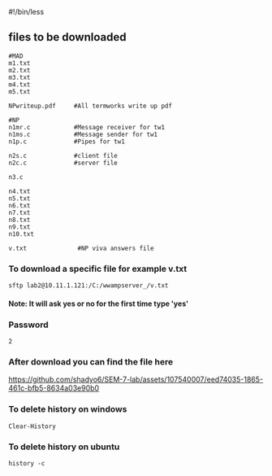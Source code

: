 #!/bin/less

## files to be downloaded

```
#MAD
m1.txt
m2.txt
m3.txt
m4.txt
m5.txt

NPwriteup.pdf     #All termworks write up pdf

#NP
n1mr.c            #Message receiver for tw1
n1ms.c            #Message sender for tw1
n1p.c             #Pipes for tw1

n2s.c             #client file
n2c.c             #server file

n3.c

n4.txt
n5.txt
n6.txt
n7.txt
n8.txt
n9.txt
n10.txt

v.txt              #NP viva answers file

```

### To download a specific file for example v.txt

```
sftp lab2@10.11.1.121:/C:/wwampserver_/v.txt
```

#### Note: It will ask yes or no for the first time type 'yes'

### Password

```
2
```

### After download you can find the file here

https://github.com/shadyo6/SEM-7-lab/assets/107540007/eed74035-1865-461c-bfb5-8634a03e90b0

### To delete history on windows

```
Clear-History
```

### To delete history on ubuntu

```
history -c
```

